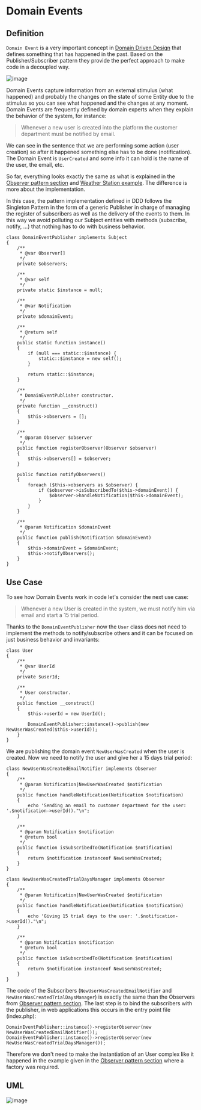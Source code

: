 # Domain Events

## Definition
`Domain Event` is a very important concept in [Domain Driven Design](https://en.wikipedia.org/wiki/Domain-driven_design) that defines something that has happened in the past. Based on the Publisher/Subscriber pattern they provide the perfect approach to make code in a decoupled way.

![image](https://cloud.githubusercontent.com/assets/1727504/19317428/4888a52a-90a5-11e6-86aa-abead6a3e197.png)

Domain Events capture information from an external stimulus (what happened) and probably the changes on the state of some Entity due to the stimulus so you can see what happened and the changes at any moment. Domain Events are frequently defined by domain experts when they explain the behavior of the system, for instance: 

> Whenever a new user is created into the platform the customer department must be notified by email.

We can see in the sentence that we are performing some action (user creation) so after it happened something else has to be done (notification). The Domain Event is `UserCreated` and some info it can hold is the name of the user, the email, etc.

So far, everything looks exactly the same as what is explained in the [Observer pattern section](https://github.com/mgonzalezbaile/DesignPatternsInPHP/tree/master/Observer) and [Weather Station example](https://github.com/mgonzalezbaile/DesignPatternsInPHP/tree/master/Observer/WeatherStation). The difference is more about the implementation.

In this case, the pattern implementation defined in DDD follows the Singleton Pattern in the form of a generic Publisher in charge of managing the register of subscribers as well as the delivery of the events to them. In this way we avoid polluting our Subject entities with methods (subscribe, notify, ...) that nothing has to do with business behavior. 

```
class DomainEventPublisher implements Subject
{
    /**
     * @var Observer[]
     */
    private $observers;

    /**
     * @var self
     */
    private static $instance = null;

    /**
     * @var Notification
     */
    private $domainEvent;

    /**
     * @return self
     */
    public static function instance()
    {
        if (null === static::$instance) {
            static::$instance = new self();
        }

        return static::$instance;
    }

    /**
     * DomainEventPublisher constructor.
     */
    private function __construct()
    {
        $this->observers = [];
    }

    /**
     * @param Observer $observer
     */
    public function registerObserver(Observer $observer)
    {
        $this->observers[] = $observer;
    }

    public function notifyObservers()
    {
        foreach ($this->observers as $observer) {
            if ($observer->isSubscribedTo($this->domainEvent)) {
                $observer->handleNotification($this->domainEvent);
            }
        }
    }

    /**
     * @param Notification $domainEvent
     */
    public function publish(Notification $domainEvent)
    {
        $this->domainEvent = $domainEvent;
        $this->notifyObservers();
    }
}
```

## Use Case

To see how Domain Events work in code let's consider the next use case:

> Whenever a new User is created in the system, we must notify him via email and start a 15 trial period.

Thanks to the `DomainEventPublisher` now the `User` class does not need to implement the methods to notify/subscribe others and it can be focused on just business behavior and invariants:

```
class User
{
    /**
     * @var UserId
     */
    private $userId;

    /**
     * User constructor.
     */
    public function __construct()
    {
        $this->userId = new UserId();

        DomainEventPublisher::instance()->publish(new NewUserWasCreated($this->userId));
    }
}
```

We are publishing the domain event `NewUserWasCreated` when the user is created. Now we need to notify the user and give her a 15 days trial period:

```
class NewUserWasCreatedEmailNotifier implements Observer
{
    /**
     * @param Notification|NewUserWasCreated $notification
     */
    public function handleNotification(Notification $notification)
    {
        echo 'Sending an email to customer department for the user: '.$notification->userId()."\n";
    }

    /**
     * @param Notification $notification
     * @return bool
     */
    public function isSubscribedTo(Notification $notification)
    {
        return $notification instanceof NewUserWasCreated;
    }
}
```

```
class NewUserWasCreatedTrialDaysManager implements Observer
{
    /**
     * @param Notification|NewUserWasCreated $notification
     */
    public function handleNotification(Notification $notification)
    {
        echo 'Giving 15 trial days to the user: '.$notification->userId()."\n";
    }

    /**
     * @param Notification $notification
     * @return bool
     */
    public function isSubscribedTo(Notification $notification)
    {
        return $notification instanceof NewUserWasCreated;
    }
}
```

The code of the Subscribers (`NewUserWasCreatedEmailNotifier` and `NewUserWasCreatedTrialDaysManager`) is exactly the same than the Observers from [Observer pattern section](https://github.com/mgonzalezbaile/DesignPatternsInPHP/tree/master/Observer). The last step is to bind the subscribers with the publisher, in web applications this occurs in the entry point file (index.php):

```
DomainEventPublisher::instance()->registerObserver(new NewUserWasCreatedEmailNotifier());
DomainEventPublisher::instance()->registerObserver(new NewUserWasCreatedTrialDaysManager());
```

Therefore we don't need to make the instantiation of an User complex like it happened in the example given in the [Observer pattern section](https://github.com/mgonzalezbaile/DesignPatternsInPHP/tree/master/Observer) where a factory was required.

## UML

![image](https://cloud.githubusercontent.com/assets/1727504/14114274/e0afe050-f5c5-11e5-98ca-603f4ed4e24e.png)


